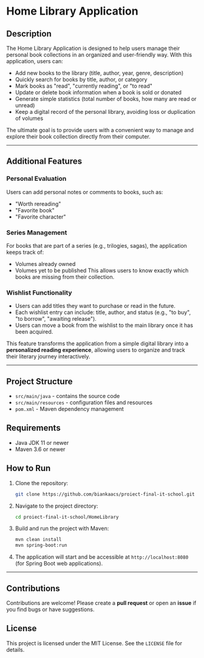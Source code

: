 # Home Library Application

## Description

The Home Library Application is designed to help users manage their personal book collections in an organized and user-friendly way. With this application, users can:

* Add new books to the library (title, author, year, genre, description)
* Quickly search for books by title, author, or category
* Mark books as "read", "currently reading", or "to read"
* Update or delete book information when a book is sold or donated
* Generate simple statistics (total number of books, how many are read or unread)
* Keep a digital record of the personal library, avoiding loss or duplication of volumes

The ultimate goal is to provide users with a convenient way to manage and explore their book collection directly from their computer.

---

## Additional Features

### Personal Evaluation

Users can add personal notes or comments to books, such as:

* "Worth rereading"
* "Favorite book"
* "Favorite character"

### Series Management

For books that are part of a series (e.g., trilogies, sagas), the application keeps track of:

* Volumes already owned
* Volumes yet to be published
  This allows users to know exactly which books are missing from their collection.

### Wishlist Functionality

* Users can add titles they want to purchase or read in the future.
* Each wishlist entry can include: title, author, and status (e.g., "to buy", "to borrow", "awaiting release").
* Users can move a book from the wishlist to the main library once it has been acquired.

This feature transforms the application from a simple digital library into a **personalized reading experience**, allowing users to organize and track their literary journey interactively.

---

## Project Structure

* `src/main/java` - contains the source code
* `src/main/resources` - configuration files and resources
* `pom.xml` - Maven dependency management

## Requirements

* Java JDK 11 or newer
* Maven 3.6 or newer

## How to Run

1. Clone the repository:

   ```bash
   git clone https://github.com/biankaacs/proiect-final-it-school.git
   ```
2. Navigate to the project directory:

   ```bash
   cd proiect-final-it-school/HomeLibrary
   ```
3. Build and run the project with Maven:

   ```bash
   mvn clean install
   mvn spring-boot:run
   ```
4. The application will start and be accessible at `http://localhost:8080` (for Spring Boot web applications).

---

## Contributions

Contributions are welcome! Please create a **pull request** or open an **issue** if you find bugs or have suggestions.

## License

This project is licensed under the MIT License. See the `LICENSE` file for details.
